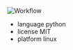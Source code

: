 ![Workflow](https://github.com/DFY-NCSU/ABeautifulRepo/actions/workflows/python-app.yml/badge.svg)

- language python
- license MIT
- platform linux



